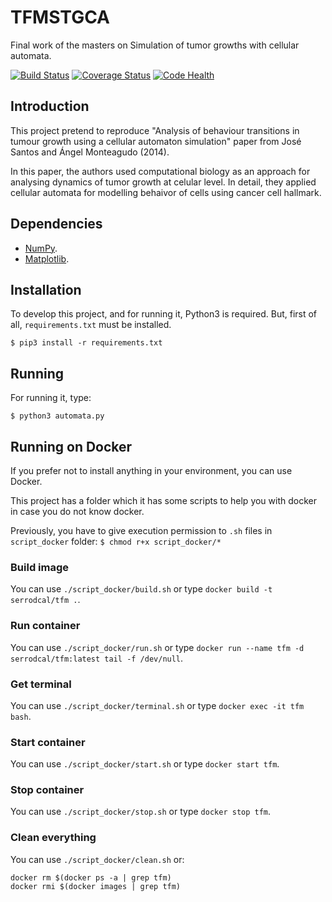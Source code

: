 # TFMSTGCA

Final work of the masters on Simulation of tumor growths with cellular automata.

[![Build Status](https://travis-ci.org/MULCIA/TFMSTGCA.svg?branch=master)](https://travis-ci.org/MULCIA/TFMSTGCA)
[![Coverage Status](https://coveralls.io/repos/github/MULCIA/TFMSTGCA/badge.svg?branch=master)](https://coveralls.io/github/MULCIA/TFMSTGCA?branch=master)
[![Code Health](https://landscape.io/github/MULCIA/TFMSTGCA/master/landscape.svg?style=flat)](https://landscape.io/github/MULCIA/TFMSTGCA/master)

## Introduction

This project pretend to reproduce "Analysis of behaviour transitions in tumour growth using a cellular automaton simulation" paper from José Santos and Ángel Monteagudo (2014).

In this paper, the authors used computational biology as an approach for analysing dynamics of tumor growth at celular level. In detail, they applied cellular automata for modelling behaivor of cells using cancer cell hallmark.

## Dependencies

* [NumPy](http://www.numpy.org/).
* [Matplotlib](https://matplotlib.org/).

## Installation

To develop this project, and for running it, Python3 is required. But, first of all, `requirements.txt` must be installed.

`$ pip3 install -r requirements.txt`

## Running

For running it, type:

`$ python3 automata.py`

## Running on Docker

If you prefer not to install anything in your environment, you can use Docker.

This project has a folder which it has some scripts to help you with docker in case you do not know docker.

Previously, you have to give execution permission to `.sh` files in `script_docker` folder: `$ chmod r+x script_docker/*`

### Build image

You can use `./script_docker/build.sh` or type `docker build -t serrodcal/tfm .`.

### Run container

You can use `./script_docker/run.sh` or type `docker run --name tfm -d serrodcal/tfm:latest tail -f /dev/null`.

### Get terminal

You can use `./script_docker/terminal.sh` or type `docker exec -it tfm bash`.

### Start container

You can use `./script_docker/start.sh` or type `docker start tfm`.

### Stop container

You can use `./script_docker/stop.sh` or type `docker stop tfm`.

### Clean everything

You can use `./script_docker/clean.sh` or:

```
docker rm $(docker ps -a | grep tfm)
docker rmi $(docker images | grep tfm)
```
